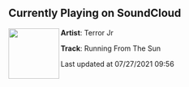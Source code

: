 ## Currently Playing on SoundCloud

[<img align="left" width="100" src="https://i1.sndcdn.com/artworks-CjDwM4VQlbYNvHIw-uRG3ag-t500x500.jpg">](https://soundcloud.com/terrorjr/running-from-the-sun?in=terrorjr/sets/rancho_catastrophe)

**Artist**: Terror Jr 

**Track**: Running From The Sun

Last updated at 07/27/2021 09:56
